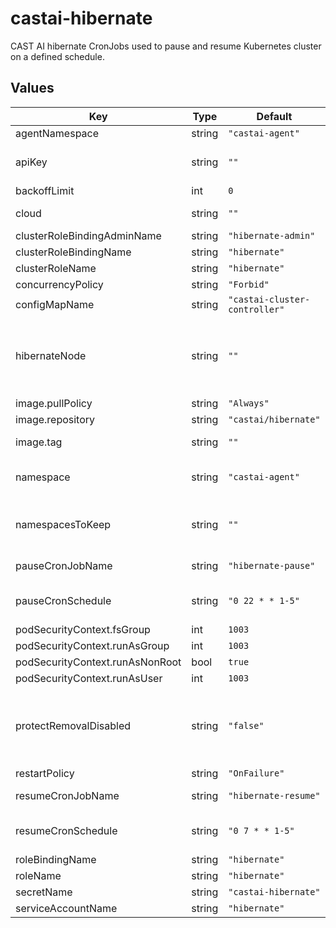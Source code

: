 # castai-hibernate

CAST AI hibernate CronJobs used to pause and resume Kubernetes cluster on a defined schedule.

## Values

| Key | Type | Default | Description |
|-----|------|---------|-------------|
| agentNamespace | string | `"castai-agent"` |  |
| apiKey | string | `""` | API token with Full Access permissions and encode base64 |
| backoffLimit | int | `0` |  |
| cloud | string | `""` | Set CronJobs "Cloud" env variable to [EKS|GKE|AKS] |
| clusterRoleBindingAdminName | string | `"hibernate-admin"` |  |
| clusterRoleBindingName | string | `"hibernate"` |  |
| clusterRoleName | string | `"hibernate"` |  |
| concurrencyPolicy | string | `"Forbid"` |  |
| configMapName | string | `"castai-cluster-controller"` |  |
| hibernateNode | string | `""` | Set the HIBERNATE_NODE environment variable to override the default node sizing selections. Make sure the size selected is appropriate for your cloud. |
| image.pullPolicy | string | `"Always"` |  |
| image.repository | string | `"castai/hibernate"` |  |
| image.tag | string | `""` | Tag is set using Chart.yaml appVersion field. |
| namespace | string | `"castai-agent"` | By default namespace is expected to be created by castai-agent. |
| namespacesToKeep | string | `""` | Set the NAMESPACES_TO_KEEP environment variable to override, "opa,istio"" |
| pauseCronJobName | string | `"hibernate-pause"` | hibernate-pause cronjob schedule. |
| pauseCronSchedule | string | `"0 22 * * 1-5"` | update hibernate-pause schedule according to business needs. |
| podSecurityContext.fsGroup | int | `1003` |  |
| podSecurityContext.runAsGroup | int | `1003` |  |
| podSecurityContext.runAsNonRoot | bool | `true` |  |
| podSecurityContext.runAsUser | int | `1003` |  |
| protectRemovalDisabled | string | `"false"` | This looks for the autoscaling.cast.ai/removal-disabled="true" label on a node and if it exists excludes it from being cordoned and deleted. |
| restartPolicy | string | `"OnFailure"` |  |
| resumeCronJobName | string | `"hibernate-resume"` | hibernate-resume cronjob schedule. |
| resumeCronSchedule | string | `"0 7 * * 1-5"` | update hibernate-resume schedule according to business needs. |
| roleBindingName | string | `"hibernate"` |  |
| roleName | string | `"hibernate"` |  |
| secretName | string | `"castai-hibernate"` |  |
| serviceAccountName | string | `"hibernate"` |  |